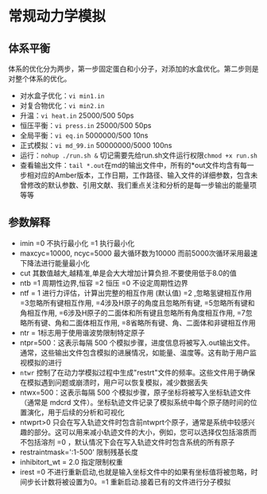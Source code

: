 # 常规动力学模拟
## 体系平衡

体系的优化分为两步，第一步固定蛋白和小分子，对添加的水盒优化。第二步则是对整个体系的优化。

 - 对水盒子优化：`vi min1.in  `
 - 对复合物优化：`vi min2.in`   
 - 升温：`vi heat.in`   25000/500   50ps 
 - 恒压平衡：`vi press.in`   25000/500 50ps
 - 全局平衡：`vi eq.in`   5000000/500   10ns 
 - 正式模拟：`vi md_99.in`   50000000/5000   100ns 
 - 运行：`nohup ./run.sh &` 切记需要先给run.sh文件运行权限`chmod +x run.sh`
 - 查看输出文件：`tail *.out`在md的输出文件中，所有的*out文件均含有每一步相对应的Amber版本，工作日期，工作路径、输入文件的详细参数，包含未曾修改的默认参数、引用文献、我们重点关注和分析的是每一步输出的能量项等等
 ## 参数解释
 - imin =0 不执行最小化 =1 执行最小化
 - maxcyc=10000, ncyc=5000 最大循环数为10000 而前5000次循环采用最速下降法进行能量最小化
 - cut 其数值越大,越精准,单是会大大增加计算负担.不要使用低于8.0的值
 - ntb =1 周期性边界,恒容  =2 恒压  =0 不设定周期性边界
 - ntf = 1 进行力评估，计算出完整的相互作用 (默认值) 
   =2 ,忽略氢键相互作用 
   =3忽略所有键相互作用,
   =4涉及H原子的角度且忽略所有键,
   =5忽略所有键和角相互作用,
   =6涉及H原子的二面体和所有键且忽略所有角度相互作用,
   =7忽略所有键、角和二面体相互作用,
   =8省略所有键、角、二面体和非键相互作用
 - ntr = 1标志用于使用谐波势限制特定原子
 - ntpr=500：这表示每隔 500 个模拟步骤，进度信息将被写入.out输出文件。通常，这些输出文件包含模拟的进展情况，如能量、温度等。这有助于用户监视模拟的进行
 - `ntwr` 控制了在动力学模拟过程中生成"restrt"文件的频率。这些文件用于确保在模拟遇到问题或崩溃时，用户可以恢复模拟，减少数据丢失
 - ntwx=500：这表示每隔 500 个模拟步骤，原子坐标将被写入坐标轨迹文件（通常是 mdcrd 文件）。坐标轨迹文件记录了模拟系统中每个原子随时间的位置演化，用于后续的分析和可视化
 - ntwprt>0 只会在写入轨迹文件时包含前ntwprt个原子，通常是系统中较感兴趣的部分。这可以用来减小轨迹文件的大小，例如，您可以选择仅包括溶质而不包括溶剂
    =0  ，默认情况下会在写入轨迹文件时包含系统的所有原子      
 - restraintmask=':1-500' 限制残基长度
 - inhibitort_wt = 2.0 指定限制权重
 - irest =0 不进行重新启动,也就是输入坐标文件中的如果有坐标值将被忽略，时间步长计数将被设置为0。=1
   重新启动.接着已有的文件进行分子模拟
